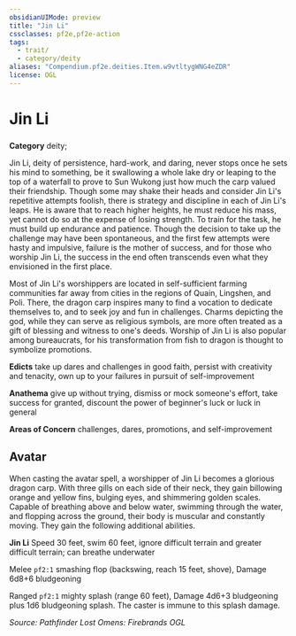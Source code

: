 ```yaml
---
obsidianUIMode: preview
title: "Jin Li"
cssclasses: pf2e,pf2e-action
tags:
  - trait/
  - category/deity
aliases: "Compendium.pf2e.deities.Item.w9vtltygWNG4eZDR"
license: OGL
---
```

# Jin Li

### 

**Category** deity; 




Jin Li, deity of persistence, hard-work, and daring, never stops once he sets his mind to something, be it swallowing a whole lake dry or leaping to the top of a waterfall to prove to Sun Wukong just how much the carp valued their friendship. Though some may shake their heads and consider Jin Li's repetitive attempts foolish, there is strategy and discipline in each of Jin Li's leaps. He is aware that to reach higher heights, he must reduce his mass, yet cannot do so at the expense of losing strength. To train for the task, he must build up endurance and patience. Though the decision to take up the challenge may have been spontaneous, and the first few attempts were hasty and impulsive, failure is the mother of success, and for those who worship Jin Li, the success in the end often transcends even what they envisioned in the first place.

Most of Jin Li's worshippers are located in self-sufficient farming communities far away from cities in the regions of Quain, Lingshen, and Poli. There, the dragon carp inspires many to find a vocation to dedicate themselves to, and to seek joy and fun in challenges. Charms depicting the god, while they can serve as religious symbols, are more often treated as a gift of blessing and witness to one's deeds. Worship of Jin Li is also popular among bureaucrats, for his transformation from fish to dragon is thought to symbolize promotions.

**Edicts** take up dares and challenges in good faith, persist with creativity and tenacity, own up to your failures in pursuit of self-improvement

**Anathema** give up without trying, dismiss or mock someone's effort, take success for granted, discount the power of beginner's luck or luck in general

**Areas of Concern** challenges, dares, promotions, and self-improvement

## Avatar

When casting the avatar spell, a worshipper of Jin Li becomes a glorious dragon carp. With three gills on each side of their neck, they gain billowing orange and yellow fins, bulging eyes, and shimmering golden scales. Capable of breathing above and below water, swimming through the water, and flopping across the ground, their body is muscular and constantly moving. They gain the following additional abilities.

**Jin Li** Speed 30 feet, swim 60 feet, ignore difficult terrain and greater difficult terrain; can breathe underwater

Melee `pf2:1` smashing flop (backswing, reach 15 feet, shove), Damage 6d8+6 bludgeoning

Ranged `pf2:1` mighty splash (range 60 feet), Damage 4d6+3 bludgeoning plus 1d6 bludgeoning splash. The caster is immune to this splash damage.

*Source: Pathfinder Lost Omens: Firebrands*
*OGL*
